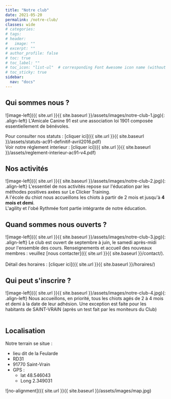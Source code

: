 ```yaml
---
title: "Notre club"
date: 2021-05-20
permalink: /notre-club/
classes: wide
# categories: 
# tags: 
# header:
#   image: ""
# excerpt: ""
# author_profile: false
# toc: true
# toc_label: ""
# toc_icon: "list-ul"  # corresponding Font Awesome icon name (without fa prefix)
# toc_sticky: true
sidebar:
  nav: "docs"
---
```


## Qui sommes nous ?

![image-left]({{ site.url }}{{ site.baseurl }}/assets/images/notre-club-1.jpg){: .align-left} L'Amicale Canine 91 est une association loi 1901 
composée essentiellement de bénévoles.

Pour consulter nos statuts : [cliquer ici]({{ site.url }}{{ site.baseurl }}/assets/statuts-ac91-definitif-avril2016.pdf) <br>
Voir notre réglement interieur : [cliquer ici]({{ site.url }}{{ site.baseurl }}/assets/reglement-interieur-ac91-v4.pdf)

## Nos activités

![image-left]({{ site.url }}{{ site.baseurl }}/assets/images/notre-club-2.jpg){: .align-left} L'essentiel de nos activités repose sur l'éducation 
par les méthodes positives axées sur Le Clicker Training. <br>
A l'école du chiot nous accueillons les chiots à partir de 2 mois et jusqu'à **4 mois et demi**. <br>
L'agility et l'obé Rythmée font partie intégrante de notre éducation.

## Quand sommes nous ouverts ?

![image-left]({{ site.url }}{{ site.baseurl }}/assets/images/notre-club-3.jpg){: .align-left} Le club est ouvert de septembre à juin, le samedi 
après-midi pour l'ensemble des cours. Renseignements et accueil des nouveaux membres : veuillez [nous contacter]({{ site.url }}{{ site.baseurl }}/contact/). 
<br>
<br>
Détail des horaires : [cliquer ici]({{ site.url }}{{ site.baseurl }}/horaires/)

## Qui peut s'inscrire ?

![image-left]({{ site.url }}{{ site.baseurl }}/assets/images/notre-club-4.jpg){: .align-left} Nous accueillons,
en priorité, tous les chiots agés de 2 à 4 mois et demi à la date de leur adhésion.  Une exception est faite pour les habitants de SAINT-VRAIN 
(après un test fait par les moniteurs du Club)<br>
<br>
## Localisation

Notre terrain se situe : 	
- lieu dit de la Feularde
- RD31
- 91770 Saint-Vrain
- GPS : 
	- lat 48.546043
	- Long 2.349031

![no-alignment]({{ site.url }}{{ site.baseurl }}/assets/images/map.jpg)


<!-- ## Sous-titre

Texte

### Sous sous-titre
 -->



